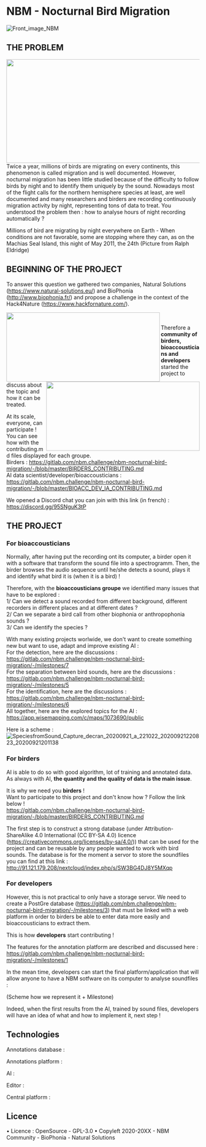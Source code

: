 # NBM - Nocturnal Bird Migration

![Front_image_NBM](/uploads/b7354c7e72f564900939999b817b2cd8/Front_image_NBM.png)

## THE PROBLEM ##
<img align="right" width="600" height="270" src="/uploads/ec07a2b80dd785cfb1494efa40d25890/SpeciesfromSound_birdfalloutRalphEldridgemachiassealisland_20200921160702_20200921141043__1_.jpg">

Twice a year, millions of birds are migrating on every continents, this phenomenon is called migration and is well documented. However, nocturnal migration has been little studied because of the difficulty to follow birds by night and to identify them uniquely by the sound. Nowadays most of the flight calls for the northern hemisphere species at least, are well documented and many researchers and birders are recording continuously migration activity by night, representing tons of data to treat. 
You understood the problem then : how to analyse hours of night recording automatically ? 

Millions of bird are migrating by night everywhere on Earth - When conditions are not favorable, some are stopping where they can, as on the Machias Seal Island, this night of May 2011, the 24th (Picture from Ralph Eldridge)
<br>
## BEGINNING OF THE PROJECT ##

To answer this question we gathered two companies, Natural Solutions (https://www.natural-solutions.eu/) and BioPhonia (http://www.biophonia.fr/) and propose a challenge in the context of the Hack4Nature (https://www.hackfornature.com/).

<img align="left" width="400" height="180" src="/uploads/7ad014a872620614846256079ef1fe9c/logo_BioPhonia.jpg">
<img align="right" width="400" height="180" src="/uploads/e974f8f4715b4bbb5d766e5f97d4e821/logo_NS_fond-blanc.webp">

<br>

Therefore a **community of birders, bioaccousticians and developers** started the project to discuss about the topic and how it can be treated. 

At its scale, everyone, can participate ! You can see how with the contributing.md files displayed for each groupe. <br>
Birders : https://gitlab.com/nbm.challenge/nbm-nocturnal-bird-migration/-/blob/master/BIRDERS_CONTRIBUTING.md <br>
AI data scientist/developer/bioaccousticians : https://gitlab.com/nbm.challenge/nbm-nocturnal-bird-migration/-/blob/master/BIOACC_DEV_IA_CONTRIBUTING.md

We opened a Discord chat you can join with this link (in french) : https://discord.gg/95SNguK3tP 

## THE PROJECT ##

### For bioaccousticians ###

Normally, after having put the recording ont its computer, a birder open it with a software that transform the sound file into a spectrogramm. 
Then, the birder browses the audio sequence until he/she detects a sound, plays it and identify what bird it is (when it is a bird) ! 

Therefore, with the **bioaccousticians groupe** we identified many issues that have to be explored : <br>
1/ Can we detect a sound recorded from different background, different recorders in different places and at different dates ? 
<br>
2/ Can we separate a bird call from other biophonia or anthropophonia sounds ? 
<br>
3/ Can we identify the species ?
<br>

With many existing projects worlwide, we don't want to create something new but want to use, adapt and improve existing AI :  
    For the detection, here are the discussions :  https://gitlab.com/nbm.challenge/nbm-nocturnal-bird-migration/-/milestones/7
    <br>
    For the separation between bird sounds, here are the discussions :  https://gitlab.com/nbm.challenge/nbm-nocturnal-bird-migration/-/milestones/5
    <br>
    For the identification, here are the discussions : https://gitlab.com/nbm.challenge/nbm-nocturnal-bird-migration/-/milestones/6
    <br>
All together, here are the explored topics for the AI : https://app.wisemapping.com/c/maps/1073690/public 

Here is a scheme : 
![SpeciesfromSound_Capture_decran_20200921_a_221022_20200921220823_20200921201138](/uploads/bb19c399eb66f97eab18b6b86ab26234/SpeciesfromSound_Capture_decran_20200921_a_221022_20200921220823_20200921201138.jpg)

### For birders ###

AI is able to do so with good algorithm, lot of training and annotated data. 
As always with AI, **the quantity and the quality of data is the main issue**. 

It is why we need you **birders** ! <br>
Want to participate to this project and don't know how ? Follow the link below ! <br>
https://gitlab.com/nbm.challenge/nbm-nocturnal-bird-migration/-/blob/master/BIRDERS_CONTRIBUTING.md <br>

The first step is to construct a strong database  (under Attribution-ShareAlike 4.0 International (CC BY-SA 4.0) licence (https://creativecommons.org/licenses/by-sa/4.0/)) that can be used for the project and can be reusable by any people wanted to work with bird sounds. 
The database is for the moment a servor to store the soundfiles you can find at this link : http://91.121.179.208/nextcloud/index.php/s/SW3BG4DJ8Y5MXqp

### For developers ###

However, this is not practical to only have a storage servor. We need to create a PostGre database (https://gitlab.com/nbm.challenge/nbm-nocturnal-bird-migration/-/milestones/3) that must be linked with a web platform in order to birders be able to enter data more easily and bioaccousticians to extract them. 

This is how **developers** start contributing !  

The features for the annotation platform are described and discussed here : https://gitlab.com/nbm.challenge/nbm-nocturnal-bird-migration/-/milestones/1 

In the mean time, developers can start the final platform/application that will allow anyone to have a NBM sotfware on its computer to analyse soundfiles : 

(Scheme how we represent it + Milestone)

Indeed, when the first results from the AI, trained by sound files, developers will have an idea of what and how to implement it, next step ! 

## Technologies ##

Annotations database : 

Annotations platform : 

AI : 

Editor : 

Central platform : 

## Licence ## 

• Licence : OpenSource - GPL-3.0
• Copyleft 2020-20XX - NBM Community - BioPhonia - Natural Solutions
 
